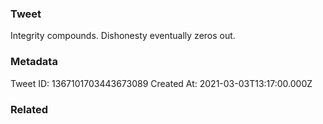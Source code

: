 ### Tweet
Integrity compounds. Dishonesty eventually zeros out.

### Metadata
Tweet ID: 1367101703443673089
Created At: 2021-03-03T13:17:00.000Z

### Related


